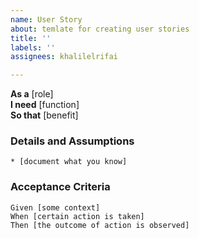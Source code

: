 ```yaml
---
name: User Story
about: temlate for creating user stories
title: ''
labels: ''
assignees: khalilelrifai

---
```


**As a** [role]  
**I need** [function]  
**So that** [benefit]  
      
### Details and Assumptions
    * [document what you know]      

### Acceptance Criteria     

 ```gherkin
 Given [some context]
 When [certain action is taken]
 Then [the outcome of action is observed]
 ```
